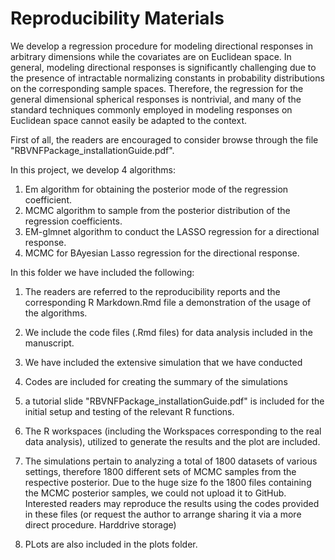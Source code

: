  Reproducibility Materials 
================


We develop a regression procedure for modeling directional responses in arbitrary dimensions while the covariates are on Euclidean space. In general, modeling directional responses is significantly challenging due to the presence of intractable normalizing constants in probability distributions on the corresponding sample spaces. 
 Therefore,  the regression for the general dimensional spherical responses is nontrivial, and many of the standard techniques commonly employed in modeling responses on Euclidean space cannot easily be adapted to the context. 
 
 
 First of all, the readers are encouraged to consider browse through the file "RBVNFPackage_installationGuide.pdf".
 
 In this project, we develop 4 algorithms:
 1) Em algorithm for obtaining the posterior mode of the regression coefficient. 
 2) MCMC algorithm to sample from the posterior distribution of the regression coefficients. 
 3) EM-glmnet algorithm to conduct the LASSO regression for a directional response. 
 4) MCMC for BAyesian Lasso regression for the directional response. 
 
 In this folder we have included the following: 
 
 1) The readers are referred to the reproducibility reports and the corresponding R Markdown.Rmd file a demonstration of the usage of the algorithms. 
 
 2) We include the code files (.Rmd files) for data analysis included in the manuscript. 
 3) We have included the extensive simulation that we have conducted
 4) Codes are included for creating the summary of the simulations
 5)  a tutorial slide "RBVNFPackage_installationGuide.pdf" is included for the initial setup and testing of the relevant R functions. 
 6) The R workspaces (including the Workspaces corresponding to the real data analysis), utilized to generate the results and the plot are included. 
 
 7) The simulations pertain to analyzing a total of 1800 datasets of various settings, therefore 1800 different sets of MCMC samples from the respective posterior. Due to the huge size fo the 1800 files containing the MCMC posterior samples, we could not upload it to GitHub. Interested readers may reproduce the results using the codes provided in these files (or request the author to arrange sharing it via a more direct procedure. Harddrive storage)
 8) PLots are also included in the plots folder. 